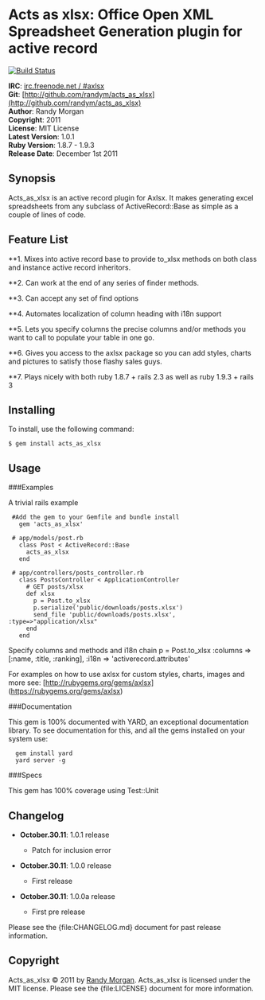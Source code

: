 Acts as xlsx: Office Open XML Spreadsheet Generation plugin for active record
====================================
[![Build Status](https://secure.travis-ci.org/randym/acts_as_xlsx.png)](http://travis-ci.org/randym/acts_as_xlsx/)

**IRC**:          [irc.freenode.net / #axlsx](irc://irc.freenode.net/axlsx)    
**Git**:          [http://github.com/randym/acts_as_xlsx](http://github.com/randym/acts_as_xlsx)   
**Author**:       Randy Morgan   
**Copyright**:    2011      
**License**:      MIT License      
**Latest Version**: 1.0.1 	   
**Ruby Version**: 1.8.7 - 1.9.3  
**Release Date**: December 1st 2011     

Synopsis
--------

Acts_as_xlsx is an active record plugin for Axlsx. It makes generating excel spreadsheets from any subclass of ActiveRecord::Base as simple as a couple of lines of code.

Feature List
------------
                                                                              
**1. Mixes into active record base to provide to_xlsx methods on both class and instance active record inheritors.

**2. Can work at the end of any series of finder methods.
                                                         
**3. Can accept any set of find options                     

**4. Automates localization of column heading with i18n support

**5. Lets you specify columns the precise columns and/or methods you want to call to populate your table in one go.

**6. Gives you access to the axlsx package so you can add styles, charts and pictures to satisfy those flashy sales guys.

**7. Plays nicely with both ruby 1.8.7 + rails 2.3 as well as ruby 1.9.3 + rails 3

Installing
----------

To install, use the following command:

    $ gem install acts_as_xlsx
    
Usage
-----

###Examples

A trivial rails example

     #Add the gem to your Gemfile and bundle install
       gem 'acts_as_xlsx'
      
     # app/models/post.rb
       class Post < ActiveRecord::Base
         acts_as_xlsx
       end

     # app/controllers/posts_controller.rb
       class PostsController < ApplicationController
         # GET posts/xlsx     
         def xlsx
           p = Post.to_xlsx
           p.serialize('public/downloads/posts.xlsx')
           send_file 'public/downloads/posts.xlsx', :type=>"application/xlsx"
         end
       end

Specify columns and methods and i18n chain
	p = Post.to_xlsx :columns => [:name, :title, :ranking], :i18n => 'activerecord.attributes'

For examples on how to use axlsx for custom styles, charts, images and more see:
        [http://rubygems.org/gems/axlsx] (https://rubygems.org/gems/axlsx)

###Documentation

This gem is 100% documented with YARD, an exceptional documentation library. To see documentation for this, and all the gems installed on your system use:

      gem install yard
      yard server -g


###Specs

This gem has 100% coverage using Test::Unit
 
Changelog
---------
- **October.30.11**: 1.0.1 release
  - Patch for inclusion error

- **October.30.11**: 1.0.0 release
  - First release

- **October.30.11**: 1.0.0a release
  - First pre release
 
Please see the {file:CHANGELOG.md} document for past release information.


Copyright
---------

Acts_as_xlsx &copy; 2011 by [Randy Morgan](mailto:digial.ipseity@gmail.com). Acts_as_xlsx is 
licensed under the MIT license. Please see the {file:LICENSE} document for more information.
